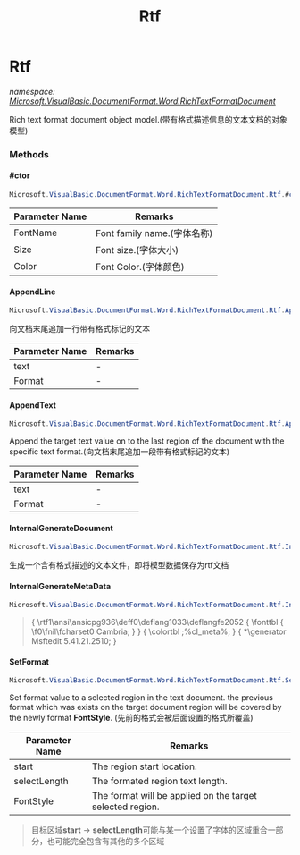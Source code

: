 ﻿---
title: Rtf
---

# Rtf
_namespace: [Microsoft.VisualBasic.DocumentFormat.Word.RichTextFormatDocument](N-Microsoft.VisualBasic.DocumentFormat.Word.RichTextFormatDocument.html)_

Rich text format document object model.(带有格式描述信息的文本文档的对象模型)

### Methods

#### #ctor
```csharp
Microsoft.VisualBasic.DocumentFormat.Word.RichTextFormatDocument.Rtf.#ctor(System.String,System.Int32,System.Drawing.Color)
```


|Parameter Name|Remarks|
|--------------|-------|
|FontName|Font family name.(字体名称)|
|Size|Font size.(字体大小)|
|Color|Font Color.(字体颜色)|


#### AppendLine
```csharp
Microsoft.VisualBasic.DocumentFormat.Word.RichTextFormatDocument.Rtf.AppendLine(System.String,Microsoft.VisualBasic.DocumentFormat.Word.RichTextFormatDocument.Font)
```
向文档末尾追加一行带有格式标记的文本

|Parameter Name|Remarks|
|--------------|-------|
|text|-|
|Format|-|


#### AppendText
```csharp
Microsoft.VisualBasic.DocumentFormat.Word.RichTextFormatDocument.Rtf.AppendText(System.String,Microsoft.VisualBasic.DocumentFormat.Word.RichTextFormatDocument.Font)
```
Append the target text value on to the last region of the document with the specific text format.(向文档末尾追加一段带有格式标记的文本)

|Parameter Name|Remarks|
|--------------|-------|
|text|-|
|Format|-|


#### InternalGenerateDocument
```csharp
Microsoft.VisualBasic.DocumentFormat.Word.RichTextFormatDocument.Rtf.InternalGenerateDocument
```
生成一个含有格式描述的文本文件，即将模型数据保存为rtf文档

#### InternalGenerateMetaData
```csharp
Microsoft.VisualBasic.DocumentFormat.Word.RichTextFormatDocument.Rtf.InternalGenerateMetaData
```

> 
>  {
>    \rtf1\ansi\ansicpg936\deff0\deflang1033\deflangfe2052
>    {
>      \fonttbl
>      {
>         \f0\fnil\fcharset0 Cambria;
>      }
>    }
>    {
>      \colortbl ;%cl_meta%;
>    }
>    {
>      \*\generator Msftedit 5.41.21.2510;
>    }
>  

#### SetFormat
```csharp
Microsoft.VisualBasic.DocumentFormat.Word.RichTextFormatDocument.Rtf.SetFormat(System.Int32,System.Int32,Microsoft.VisualBasic.DocumentFormat.Word.RichTextFormatDocument.Font)
```
Set format value to a selected region in the text document. the previous format which was exists on the target 
 document region will be covered by the newly format **FontStyle**.
 (先前的格式会被后面设置的格式所覆盖)

|Parameter Name|Remarks|
|--------------|-------|
|start|The region start location.|
|selectLength|The formated region text length.|
|FontStyle|The format will be applied on the target selected region.|

> 
>  目标区域**start** -> **selectLength**可能与某一个设置了字体的区域重合一部分，也可能完全包含有其他的多个区域
>  




